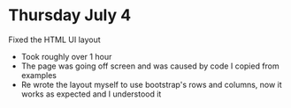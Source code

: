 # Thursday July 4

Fixed the HTML UI layout
- Took roughly over 1 hour
- The page was going off screen and was caused by code I copied from examples
- Re wrote the layout myself to use bootstrap's rows and columns, now it works as expected and I understood it